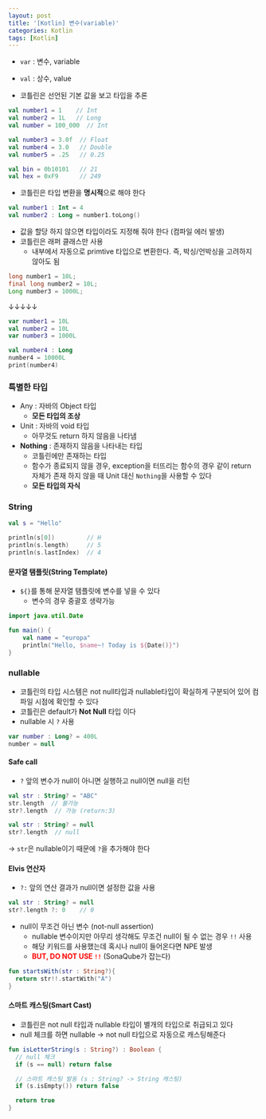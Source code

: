 ```yaml
---
layout: post
title: '[Kotlin] 변수(variable)'
categories: Kotlin
tags: [Kotlin]
---
```


- `var` : 변수, variable
- `val` : 상수, value

- 코틀린은 선언된 기본 값을 보고 타입을 추론

```kotlin
val number1 = 1    // Int
val number2 = 1L   // Long
val number = 100_000  // Int

val number3 = 3.0f  // Float
val number4 = 3.0   // Double
val number5 = .25   // 0.25

val bin = 0b10101   // 21
val hex = 0xF9      // 249
```

- 코틀린은 타입 변환을 **명시적**으로 해야 한다

```kotlin
val number1 : Int = 4
val number2 : Long = number1.toLong() 
```

- 값을 할당 하지 않으면 타입이라도 지정해 줘야 한다 (컴파일 에러 발생)
- 코틀린은 래퍼 클래스만 사용
    - 내부에서 자동으로 primtive 타입으로 변환한다. 즉, 박싱/언박싱을 고려하지 않아도 됨

```java
long number1 = 10L;
final long number2 = 10L;
Long number3 = 1000L;
```

↓↓↓↓↓

```kotlin
var number1 = 10L
val number2 = 10L
var number3 = 1000L

val number4 : Long
number4 = 10000L
print(number4)
```

### 특별한 타입
- Any : 자바의 Object 타입
  - **모든 타입의 조상**
- Unit : 자바의 void 타입
  - 아무것도 return 하지 않음을 나타냄
- **Nothing** : 존재하지 않음을 나타내는 타입
  - 코틀린에만 존재하는 타입
  - 함수가 종료되지 않을 경우, exception을 터뜨리는 함수의 경우 같이 return 자체가 존재 하지 않을 때 Unit 대신 `Nothing`을 사용할 수 있다
  - **모든 타입의 자식**

### String

```kotlin
val s = "Hello"

println(s[0])         // H
println(s.length)     // 5
println(s.lastIndex)  // 4
```

#### 문자열 탬플릿(String Template)
- `${}`를 통해 문자열 탬플릿에 변수를 넣을 수 있다
  - 변수의 경우 중괄호 생략가능

```kotlin
import java.util.Date

fun main() {
    val name = "europa"
    println("Hello, $name~! Today is ${Date()}")
}
```

### nullable
- 코틀린의 타입 시스템은 not null타입과 nullable타입이 확실하게 구분되어 있어 컴파일 시점에 확인할 수 있다
- 코틀린은 default가 **Not Null** 타입 이다
- nullable 시 `?` 사용

```kotlin
var number : Long? = 400L
number = null
```

#### Safe call
- `?` 앞의 변수가 null이 아니면 실행하고 null이면 null을 리턴

```kotlin
val str : String? = "ABC"
str.length  // 불가능
str?.length  // 가능 (return:3)

val str : String? = null
str?.length  // null
```
→ `str`은 nullable이기 때문에 `?`을 추가해야 한다

#### Elvis 연산자
- `?:` 앞의 연산 결과가 null이면 설정한 값을 사용

```kotlin
val str : String? = null
str?.length ?: 0    // 0
```

- null이 무조건 아닌 변수 (not-null assertion)
  - nullable 변수이지만 아무리 생각해도 무조건 null이 될 수 없는 경우 `!!` 사용
  - 해당 키워드를 사용했는데 혹시나 null이 들어온다면 NPE 발생
  - **<span style="color:red">BUT, DO NOT USE `!!`</span>** (SonaQube가 잡는다)

```kotlin
fun startsWith(str : String?){
  return str!!.startWith("A")
}
```

#### 스마트 캐스팅(Smart Cast)
- 코틀린은 not null 타입과 nullable 타입이 별개의 타입으로 취급되고 있다
- null 체크를 하면 nullable -> not null 타입으로 자동으로 캐스팅해준다

```kotlin
fun isLetterString(s : String?) : Boolean {
  // null 체크
  if (s == null) return false

  // 스마트 캐스팅 발동 (s : String? -> String 캐스팅)
  if (s.isEmpty()) return false

  return true
}
```